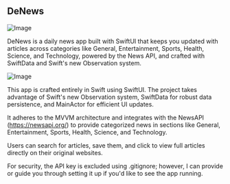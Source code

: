 ## DeNews

![Image](https://github.com/user-attachments/assets/ff7973c7-f4cf-4171-bcd9-869aa68f413a)

DeNews is a daily news app built with SwiftUI that keeps you updated with articles across categories like General, Entertainment, Sports, Health, Science, and Technology, powered by the News API, and crafted with SwiftData and Swift's new Observation system.

![Image](https://github.com/user-attachments/assets/4b5a96a3-717a-4d17-a91d-360c832b7e77)

This app is crafted entirely in Swift using SwiftUI. The project takes advantage of Swift's new Observation system, SwiftData for robust data persistence, and MainActor for efficient UI updates.

It adheres to the MVVM architecture and integrates with the NewsAPI (https://newsapi.org/) to provide categorized news in sections like General, Entertainment, Sports, Health, Science, and Technology.

Users can search for articles, save them, and click to view full articles directly on their original websites.

For security, the API key is excluded using .gitignore; however, I can provide or guide you through setting it up if you'd like to see the app running.

